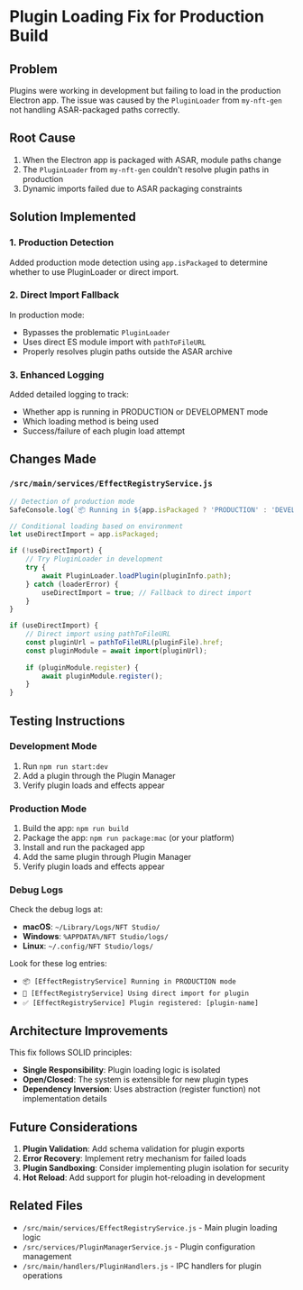 # Plugin Loading Fix for Production Build

## Problem
Plugins were working in development but failing to load in the production Electron app. The issue was caused by the `PluginLoader` from `my-nft-gen` not handling ASAR-packaged paths correctly.

## Root Cause
1. When the Electron app is packaged with ASAR, module paths change
2. The `PluginLoader` from `my-nft-gen` couldn't resolve plugin paths in production
3. Dynamic imports failed due to ASAR packaging constraints

## Solution Implemented

### 1. Production Detection
Added production mode detection using `app.isPackaged` to determine whether to use PluginLoader or direct import.

### 2. Direct Import Fallback
In production mode:
- Bypasses the problematic `PluginLoader` 
- Uses direct ES module import with `pathToFileURL`
- Properly resolves plugin paths outside the ASAR archive

### 3. Enhanced Logging
Added detailed logging to track:
- Whether app is running in PRODUCTION or DEVELOPMENT mode
- Which loading method is being used
- Success/failure of each plugin load attempt

## Changes Made

### `/src/main/services/EffectRegistryService.js`
```javascript
// Detection of production mode
SafeConsole.log(`📦 Running in ${app.isPackaged ? 'PRODUCTION' : 'DEVELOPMENT'} mode`);

// Conditional loading based on environment
let useDirectImport = app.isPackaged;

if (!useDirectImport) {
    // Try PluginLoader in development
    try {
        await PluginLoader.loadPlugin(pluginInfo.path);
    } catch (loaderError) {
        useDirectImport = true; // Fallback to direct import
    }
}

if (useDirectImport) {
    // Direct import using pathToFileURL
    const pluginUrl = pathToFileURL(pluginFile).href;
    const pluginModule = await import(pluginUrl);
    
    if (pluginModule.register) {
        await pluginModule.register();
    }
}
```

## Testing Instructions

### Development Mode
1. Run `npm run start:dev`
2. Add a plugin through the Plugin Manager
3. Verify plugin loads and effects appear

### Production Mode
1. Build the app: `npm run build`
2. Package the app: `npm run package:mac` (or your platform)
3. Install and run the packaged app
4. Add the same plugin through Plugin Manager
5. Verify plugin loads and effects appear

### Debug Logs
Check the debug logs at:
- **macOS**: `~/Library/Logs/NFT Studio/`
- **Windows**: `%APPDATA%/NFT Studio/logs/`
- **Linux**: `~/.config/NFT Studio/logs/`

Look for these log entries:
- `📦 [EffectRegistryService] Running in PRODUCTION mode`
- `🔄 [EffectRegistryService] Using direct import for plugin`
- `✅ [EffectRegistryService] Plugin registered: [plugin-name]`

## Architecture Improvements

This fix follows SOLID principles:
- **Single Responsibility**: Plugin loading logic is isolated
- **Open/Closed**: The system is extensible for new plugin types
- **Dependency Inversion**: Uses abstraction (register function) not implementation details

## Future Considerations

1. **Plugin Validation**: Add schema validation for plugin exports
2. **Error Recovery**: Implement retry mechanism for failed loads
3. **Plugin Sandboxing**: Consider implementing plugin isolation for security
4. **Hot Reload**: Add support for plugin hot-reloading in development

## Related Files
- `/src/main/services/EffectRegistryService.js` - Main plugin loading logic
- `/src/services/PluginManagerService.js` - Plugin configuration management
- `/src/main/handlers/PluginHandlers.js` - IPC handlers for plugin operations